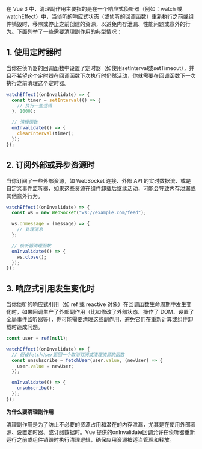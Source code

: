 在 Vue 3 中，清理副作用主要指的是在一个响应式侦听器（例如：watch 或 watchEffect）中，当侦听的响应式状态（或侦听的回调函数）重新执行之前或组件销毁时，移除或停止之前创建的资源，以避免内存泄漏、性能问题或意外的行为。下面列举了一些需要清理副作用的典型情况：

## 1. 使用定时器时

当你在侦听器的回调函数中设置了定时器（如使用setInterval或setTimeout），并且不希望这个定时器在回调函数下次执行时仍然活动，你就需要在回调函数下一次执行之前清理这个定时器。

```js
watchEffect((onInvalidate) => {
  const timer = setInterval(() => {
    // 执行一些逻辑
  }, 1000);

  // 清理函数
  onInvalidate(() => {
    clearInterval(timer);
  });
});
```

## 2. 订阅外部或异步资源时

当你订阅了一些外部资源，如 WebSocket 连接、外部 API 的实时数据流、或是自定义事件监听器，如果这些资源在组件卸载后继续活动，可能会导致内存泄漏或其他意外行为。

```js
watchEffect((onInvalidate) => {
  const ws = new WebSocket("ws://example.com/feed");

  ws.onmessage = (message) => {
    // 处理消息
  };

  // 侦听器清理函数
  onInvalidate(() => {
    ws.close();
  });
});
```

## 3. 响应式引用发生变化时

当你侦听的响应式引用（如 ref 或 reactive 对象）在回调函数生命周期中发生变化时，如果回调生产了外部副作用（比如修改了外部状态、操作了 DOM、设置了全局事件监听器等），你可能需要清理这些副作用，避免它们在重新计算或组件卸载时造成问题。

```js
const user = ref(null);

watchEffect((onInvalidate) => {
  // 假设fetchUser返回一个取消订阅或清理资源的函数
  const unsubscribe = fetchUser(user.value, (newUser) => {
    user.value = newUser;
  });

  onInvalidate(() => {
    unsubscribe();
  });
});
```


**为什么要清理副作用**

清理副作用是为了防止不必要的资源占用和潜在的内存泄漏，尤其是在使用外部资源、设置定时器、或订阅数据时。Vue 提供的onInvalidate回调允许在侦听器重新运行之前或组件销毁时执行清理逻辑，确保应用资源被适当管理和释放。
